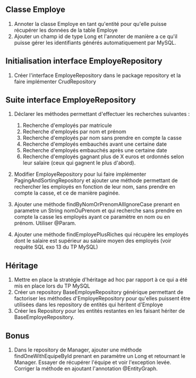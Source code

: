 ## Classe Employe
 1. Annoter la classe Employe en tant qu'entité pour qu'elle puisse récupérer les données de la table Employe
 2. Ajouter un champ id de type Long et l'annoter de manière a ce qu'il puisse gérer les identifiants générés automatiquement par MySQL.

 ## Initialisation interface EmployeRepository
 1. Créer l'interface EmployeRepository dans le package repository et la faire implémenter CrudRepository

## Suite interface EmployeRepository
 1. Déclarer les méthodes permettant d'effectuer les recherches suivantes :
  
	 1. Recherche d'employés par matricule
	 2. Recherche d'employés par nom et prénom
	 3. Recherche d'employés par nom sans prendre en compte la casse
	 4. Recherche d'employés embauchés avant une certaine date
	 5. Recherche d'employés embauchés après une certaine date
	 6. Recherche d'employés gagnant plus de X euros et ordonnés selon leur salaire (ceux qui gagnent le plus d'abord). 
 2. Modifier EmployeRepository pour lui faire implémenter PagingAndSortingRepository et ajouter une méthode permettant de rechercher les employés en fonction de leur nom, sans prendre en compte la casse, et ce de manière paginée.
 3. Ajouter une méthode findByNomOrPrenomAllIgnoreCase prenant en parametre un String nomOuPrenom et qui recherche sans prendre en compte la casse les employés ayant ce paramètre en nom ou en prénom. Utiliser @Param.
 4. Ajouter une méthode findEmployePlusRiches qui récupère les employés dont le salaire est supérieur au salaire moyen des employés (voir requête SQL exo 13 du TP MySQL)

## Héritage
 1. Mettre en place la stratégie d'héritage ad hoc par rapport à ce qui a été mis en place lors du TP MySQL
 2. Créer un repository BaseEmployeRepository générique permettant de factoriser les méthodes d'EmployeRepository pour qu'elles puissent être utilisées dans les repository de entités qui héritent d'Employe
 3. Créer les Repository pour les entités restantes en les faisant hériter de BaseEmployeRepository.
 
## Bonus
 1. Dans le repository de Manager, ajouter une méthode findOneWithEquipeById prenant en paramètre un Long et retournant le Manager. Essayer de récupérer l'équipe et voir l'exception levée. Corriger la méthode en ajoutant l'annotation @EntityGraph.